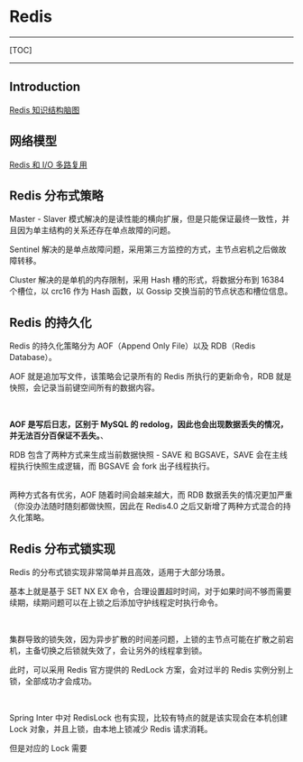 

# Redis

---

[TOC]



---

## Introduction

[Redis 知识结构脑图](https://www.processon.com/view/link/5f511977e0b34d6f59ddd751)







## 网络模型

[Redis 和 I/O 多路复用](https://draveness.me/redis-io-multiplexing/)





## Redis 分布式策略



Master - Slaver 模式解决的是读性能的横向扩展，但是只能保证最终一致性，并且因为单主结构的关系还存在单点故障的问题。

Sentinel 解决的是单点故障问题，采用第三方监控的方式，主节点宕机之后做故障转移。

Cluster 解决的是单机的内存限制，采用 Hash 槽的形式，将数据分布到 16384 个槽位，以 crc16 作为 Hash 函数，以 Gossip 交换当前的节点状态和槽位信息。







## Redis 的持久化

Redis 的持久化策略分为 AOF（Append Only File）以及 RDB（Redis Database）。

AOF 就是追加写文件，该策略会记录所有的 Redis 所执行的更新命令，RDB 就是快照，会记录当前键空间所有的数据内容。

<br>

**AOF 是写后日志，区别于 MySQL 的 redolog，因此也会出现数据丢失的情况，并无法百分百保证不丢失。**、

RDB 包含了两种方式来生成当前数据快照 - SAVE 和 BGSAVE，SAVE 会在主线程执行快照生成逻辑，而 BGSAVE 会 fork 出子线程执行。

<br>两种方式各有优劣，AOF 随着时间会越来越大，而 RDB 数据丢失的情况更加严重（你没办法随时随刻都做快照，因此在 Redis4.0 之后又新增了两种方式混合的持久化策略。





## Redis 分布式锁实现

Redis 的分布式锁实现非常简单并且高效，适用于大部分场景。

基本上就是基于 SET NX EX 命令，合理设置超时时间，对于如果时间不够而需要续期，续期问题可以在上锁之后添加守护线程定时执行命令。

<br>

集群导致的锁失效，因为异步扩散的时间差问题，上锁的主节点可能在扩散之前宕机，主备切换之后锁就失效了，会让另外的线程拿到锁。

此时，可以采用 Redis 官方提供的 RedLock 方案，会对过半的 Redis 实例分别上锁，全部成功才会成功。

<br>

Spring Inter 中对 RedisLock 也有实现，比较有特点的就是该实现会在本机创建 Lock 对象，并且上锁，由本地上锁减少 Redis 请求消耗。

但是对应的 Lock 需要